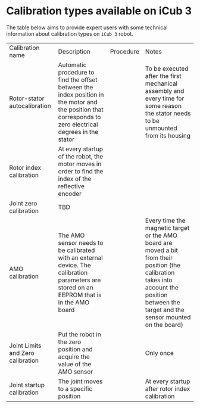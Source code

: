 # Calibration types available on iCub 3
The table below aims to provide expert users with some technical information about calibration types on `iCub 3` robot.

<table>
  <tbody>
    <tr>
      <td>Calibration name</td>
      <td>Description</td>
      <td>Procedure</td>
      <td>Notes</td>
    </tr>
    <tr>
      <td>Rotor-stator autocalibration</td>
      <td>Automatic procedure to find the offset between the index position in the motor and the position that corresponds to zero electrical degrees in the stator</td>
      <td>&nbsp;</td>
      <td>To be executed after the first mechanical assembly and every time for some reason the stator needs to be unmounted from its housing</td>
    </tr>
    <tr>
      <td>Rotor index calibration</td>
      <td>At every startup of the robot, the motor moves in order to find the index of the reflective encoder</td>
      <td>&nbsp;</td>
      <td>&nbsp;</td>
    </tr>
    <tr>
      <td>Joint zero calibration</td>
      <td>TBD</td>
      <td>&nbsp;</td>
      <td>&nbsp;</td>
    </tr>
    <tr>
      <td>AMO calibration</td>
      <td>The AMO sensor needs to be calibrated with an external device. The calibration parameters are stored on an EEPROM that is in the AMO board</td>
      <td>&nbsp;</td>
      <td>Every time the magnetic target or the AMO board are moved a bit from their position (the calibration takes into account the position between the target and the sensor mounted on the board)</td>
    </tr>
    <tr>
      <td>Joint Limits and Zero calibration</td>
      <td>Put the robot in the zero position and acquire the value of the AMO sensor</td>
      <td>&nbsp;</td>
      <td>Only once</td>
    </tr>
    <tr>
      <td>Joint startup calibration</td>
      <td>The joint moves to a specific position</td>
      <td>&nbsp;</td>
      <td>At every startup after rotor index calibration</td>
    </tr>
  </tbody>
</table>
